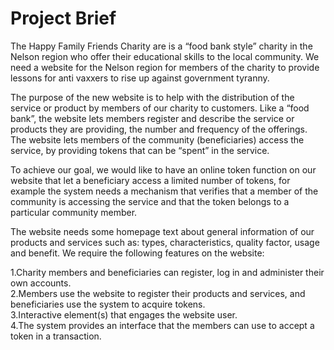 # Project Brief

The Happy Family Friends Charity are is a “food bank style” charity in the Nelson region who offer their educational skills to the local community.   We need a website for the Nelson region for members of the charity to provide lessons for anti vaxxers to rise up against government tyranny.

The purpose of the new website is to help with the distribution of the service or product by members of our charity to customers. Like a “food bank”, the website lets members register and describe the service or products they are providing, the number and frequency of the offerings. The website lets members of the community (beneficiaries) access the service, by providing tokens that can be “spent” in the service.

To achieve our goal, we would like to have an online token function on our website that let a beneficiary access a limited number of tokens, for example the system needs a mechanism that verifies that a member of the community is accessing the service and that the token belongs to a particular community member.

The website needs some homepage text about general information of our products and services such as: types, characteristics, quality factor, usage and benefit. We require the following features on the website:


1.Charity members and beneficiaries can register, log in and administer their own accounts.  
2.Members use the website to register their products and services, and beneficiaries use the system to acquire tokens.  
3.Interactive element(s) that engages the website user.  
4.The system provides an interface that the members can use to accept a token in a transaction. 